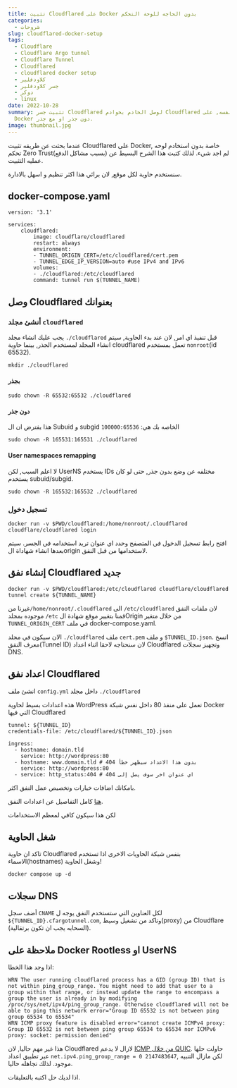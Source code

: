 ```yaml
---
title: تثبيت Cloudflared على Docker بدون الحاجه للوحة التحكم
categories:
  - شروحات
slug: cloudflared-docker-setup
tags:
  - Cloudflare
  - Cloudflare Argo tunnel
  - Cloudflare Tunnel
  - Cloudflared
  - cloudflared docker setup
  - كلاودفلير
  - جسر كلاودفلير
  - دوكر
  - linux
date: 2022-10-28
summary: تثبيت جسر Cloudflared لوصل الخادم بخوادم Cloudflared دون كشف الخادم نفسه, على
  Docker دون جذر او مع جذر.
image: thumbnail.jpg
---
```


عندما بحثت عن طريقه تثبيت Cloudflared على Docker, خاصة بدون استخادم لوحه تحكم Zero Trust(بسبب مشاكل الدفع) لم اجد شيء.
لذلك كتبت هذا الشرح البسيط عن عمليه التثبيت.

سنستخدم حاوية لكل موقع, لان برائي هذا اكثر تنظيم و اسهل بالادارة.

## docker-compose.yaml
```
version: '3.1'

services:
    cloudflared:
        image: cloudflare/cloudflared
        restart: always
        environment:
        - TUNNEL_ORIGIN_CERT=/etc/cloudflared/cert.pem
        - TUNNEL_EDGE_IP_VERSION=auto #use IPv4 and IPv6
        volumes:
        - ./cloudflared:/etc/cloudflared
        command: tunnel run $(TUNNEL_NAME)
```

## وصل Cloudflared بعنوانك

### أنشئ مجلد `cloudflared`
يجب عليك انشاء مجلد `./cloudflared` قبل تنفيذ اي امر, لان عند بدء الحاوية, سيتم انشاء المجلد لمستخدم الجذر, بينما حاوية cloudflared تعمل بمستخدم `nonroot`(id 65532).

```
mkdir ./cloudflared
```
#### بجذر
```
sudo chown -R 65532:65532 ./cloudflared
```

#### دون جذر
هذا يفترض ان ال Subuid و subgid الخاصه بك هي: `100000:65536`
```
sudo chown -R 165531:165531 ./cloudflared
```

#### User namespaces remapping
لا اعلم السبب, لكن UserNS يستخدم IDs مختلفه عن وضع بدون جذر, حتى لو كان يستخدم subuid/subgid.
```
sudo chown -R 165532:165532 ./cloudflared
```

### تسجيل دخول

```
docker run -v $PWD/cloudflared:/home/nonroot/.cloudflared cloudflare/cloudflared login
```
افتح رابط تسجيل الدخول في المتصفح وحدد اي عنوان تريد استخدامه في الجسر.
سيتم بعدها انشاء شهاداة الorigin لاستخدامها من قبل النفق.

## إنشاء نفق Cloudflared جديد

```
docker run -v $PWD/cloudflared:/etc/cloudflared cloudflare/cloudflared tunnel create ${TUNNEL_NAME}
```
غيرنا من`/home/nonroot/.cloudflared` الى `/etc/cloudflared` لان ملفات النفق موجوده بمجلد `/etc`
قمنا بتغيير موقع شهادة الOrigin من خلال متغير `TUNNEL_ORIGIN_CERT` في ملف docker-compose.yaml.

الان سيكون في مجلد `./cloudflared` ملف `cert.pem` و ملف `$TUNNEL_ID.json`.
انسخ معرف النفق(Tunnel ID) لان سنحتاجه لاحقا اثناء اعداد Cloudflared وتجهيز سجلات DNS.

## اعداد نفق Cloudflared

انشئ ملف `config.yml` داخل مجلد `./cloudflared`

هذه اعدادات بسيط لحاوية WordPress تعمل على منفذ 80 داخل نفس شبكة Docker التي فيها Cloudflared

```
tunnel: ${TUNNEL_ID}
credentials-file: /etc/cloudflared/${TUNNEL_ID}.json

ingress:
  - hostname: domain.tld
    service: http://wordpress:80
  - hostname: www.domain.tld # بدون هذا الاعداد سيظهر خطأ 404
    service: http://wordpress:80
  - service: http_status:404 # اي عنوان اخر سوف يصل إلى 404
```
بامكانك اضافات خيارات وتخصيص عمل النفق اكثر.

[هنا](https://developers.cloudflare.com/cloudflare-one/connections/connect-apps/install-and-setup/tunnel-guide/local/local-management/) كامل التفاصيل عن اعدادات النفق.

لكن هذا سيكون كافي لمعظم الاستخدامات

## شغل الحاوية
تاكد ان حاوية Cloudflared بنفس شبكة الحاويات الاخرى اذا تستخدم الاسماء(hostnames) وشغل الحاوية!

```
docker compose up -d
```

## سجلات DNS

أضف سجل `CNAME` لكل العناوين التي ستستخدم النفق يوجه ل `${TUNNEL_ID}.cfargotunnel.com`, وتاكد من تشغيل وسيط(proxy) من Cloudflare (السحابه يجب ان تكون برتقالية).

## ملاحظة على Docker Rootless او UserNS

اذا وجد هذا الخطا:
```
WRN The user running cloudflared process has a GID (group ID) that is not within ping_group_range. You might need to add that user to a group within that range, or instead update the range to encompass a group the user is already in by modifying /proc/sys/net/ipv4/ping_group_range. Otherwise cloudflared will not be able to ping this network error="Group ID 65532 is not between ping group 65534 to 65534"
WRN ICMP proxy feature is disabled error="cannot create ICMPv4 proxy: Group ID 65532 is not between ping group 65534 to 65534 nor ICMPv6 proxy: socket: permission denied"

```
هذا غير مهم حاليا, لان Cloudflared لازال لا يدعم [ICMP من خلال QUIC](https://github.com/cloudflare/cloudflared/issues/726).
حاولت حلها عبر تطبيق اعداد `net.ipv4.ping_group_range = 0 2147483647`, لكن مازال التنبيه موجود.
لذلك تجاهله حاليا.

اذا لديك حل اكتبه بالتعليقات.